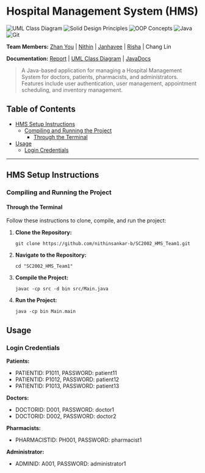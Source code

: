 # Hospital Management System (HMS)

![UML Class Diagram](https://img.shields.io/badge/UML%20Class%20Diagram-1976D2?style=for-the-badge&logoColor=white)
![Solid Design Principles](https://img.shields.io/badge/SOLID%20Design%20Principles-C71A36?style=for-the-badge&logoColor=white)
![OOP Concepts](https://img.shields.io/badge/OOP%20Concepts-C71A36?style=for-the-badge&logoColor=white)
![Java](https://img.shields.io/badge/java-%23ED8B00.svg?style=for-the-badge&logo=java&logoColor=white)
![Git](https://img.shields.io/badge/git-%23F05033.svg?style=for-the-badge&logo=git&logoColor=white)

**Team Members:** [Zhan You](https://github.com/donkey-king-kong) | [Nithin](https://github.com/nithinsankar-b) | [Janhavee](https://github.com/JanhaveeSingh) | [Risha](https://github.com/RISHASUN001) | Chang Lin

**Documentation:** [Report](https://github.com/xJQx/sc2002-fypms/blob/main/report.pdf) | [UML Class Diagram](https://github.com/xJQx/sc2002-fypms/blob/main/uml%20class%20diagram/uml-class-diagram.jpg) | [JavaDocs](https://xjqx.github.io/sc2002-fypms/sc2002_fypms/module-summary.html)

> A Java-based application for managing a Hospital Management System for doctors, patients, pharmacists, and administrators. Features include user authentication, user management, appointment scheduling, and inventory management.

## Table of Contents

- [HMS Setup Instructions](#hms-setup-instructions)
  - [Compiling and Running the Project](#compiling-and-running-the-project)
    - [Through the Terminal](#through-the-terminal)
- [Usage](#usage)
  - [Login Credentials](#login-credentials)

---

## HMS Setup Instructions

### Compiling and Running the Project

#### Through the Terminal

Follow these instructions to clone, compile, and run the project:

1. **Clone the Repository:**
   ```
   git clone https://github.com/nithinsankar-b/SC2002_HMS_Team1.git
   ```

2. **Navigate to the Repository:**
   ```
   cd "SC2002_HMS_Team1"
   ```

3. **Compile the Project:**
   ```
   javac -cp src -d bin src/Main.java
   ```

4. **Run the Project:**
   ```
   java -cp bin Main.main
   ```
   
## Usage

### Login Credentials

**Patients:**
- PATIENTID: P1011, PASSWORD: patient11
- PATIENTID: P1012, PASSWORD: patient12
- PATIENTID: P1013, PASSWORD: patient13

**Doctors:**
- DOCTORID: D001, PASSWORD: doctor1
- DOCTORID: D002, PASSWORD: doctor2

**Pharmacists:**
- PHARMACISTID: PH001, PASSWORD: pharmacist1

**Administrator:**
- ADMINID: A001, PASSWORD: administrator1
